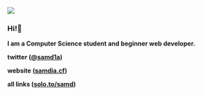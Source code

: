 ![](https://cdn.discordapp.com/attachments/849059889103503380/943144086024622110/bannergithub.png)
### Hi!👋


**I am a Computer Science student and beginner web developer.**

**twitter ([@samd1a](https://www.twitter.com/samd1a))**

**website ([samdia.cf](https://www.samdia.cf))**

**all links ([solo.to/samd](https://solo.to/samd))**



<!--
**samd1a/samd1a** is a ✨ _special_ ✨ repository because its `README.md` (this file) appears on your GitHub profile.

Here are some ideas to get you started:

- 🔭 I’m currently working on ...
- 🌱 I’m currently learning ...
- 👯 I’m looking to collaborate on ...
- 🤔 I’m looking for help with ...
- 💬 Ask me about ...
- 📫 How to reach me: ...
- 😄 Pronouns: ...
- ⚡ Fun fact: ...
-->
